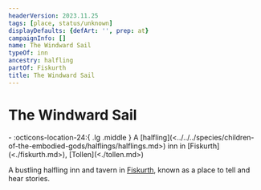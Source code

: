 ```yaml
---
headerVersion: 2023.11.25
tags: [place, status/unknown]
displayDefaults: {defArt: '', prep: at}
campaignInfo: []
name: The Windward Sail
typeOf: inn
ancestry: halfling
partOf: Fiskurth
title: The Windward Sail
---
```

# The Windward Sail
<div class="grid cards ext-narrow-margin ext-one-column" markdown>
-    :octicons-location-24:{ .lg .middle } A [halfling](<../../../species/children-of-the-embodied-gods/halflings/halflings.md>) inn in [Fiskurth](<./fiskurth.md>), [Tollen](<./tollen.md>)  
</div>


A bustling halfling inn and tavern in [Fiskurth](<./fiskurth.md>), known as a place to tell and hear stories. 